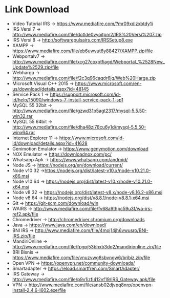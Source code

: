 # Link Download 
- Video Tutorial IRS -> https://www.mediafire.com/?mr09xdlzxbtdy1i
- IRS Versi 7 -> http://www.mediafire.com/file/dotlde0vyoitpm2/IRS%20Versi%207.zip
- IRS Versi 8 -> http://softwarepulsairs.com/IRSSetup8.exe
- XAMPP -> https://www.mediafire.com/file/eb6uwvut6y88427/XAMPP.zip/file
- Webportalv7 -> http://www.mediafire.com/file/xcg27coxptfiagd/Webportal_%2528New_Update%2529.zip/file
- Webharga -> http://www.mediafire.com/file/f2c3q96caqdr6jq/Web%20Harga.zip
- Microsoft Visual C++ 2015 -> https://www.microsoft.com/en-us/download/details.aspx?id=48145
- Service Pack 1 -> https://support.microsoft.com/id-id/help/15090/windows-7-install-service-pack-1-sp1
- MySQL 55 32bit ->	http://www.mediafire.com/file/gzwd31b5agt2317/mysql-5.5.50-win32.rar
- MySQL 55 64bit -> http://www.mediafire.com/file/dha48zi78cu6y1d/mysql-5.5.50-winx64.rar
- Internet Explorer 11 -> https://www.microsoft.com/id-id/download/details.aspx?id=41628
- Genimotion Emulator -> https://www.genymotion.com/download
- NOX Emulator -> https://downloadnox.com/pc/
- Whatsapp Apk -> https://www.whatsapp.com/android/
- Node JS -> https://nodejs.org/en/download/current/
- Node v10 32 ->https://nodejs.org/dist/latest-v10.x/node-v10.21.0-x86.msi
- Node v10 64 -> https://nodejs.org/dist/latest-v10.x/node-v10.21.0-x64.msi
- Node v8 32 -> https://nodejs.org/dist/latest-v8.x/node-v8.16.2-x86.msi
- Node v8 64 -> https://nodejs.org/dist/v8.8.1/node-v8.8.1-x64.msi
- Git -> https://git-scm.com/download/win
- WAIRS -> http://www.mediafire.com/file/fv68a9thpc59u3f/wa-irs-ref2.apk/file
- Chromedriver -> http://chromedriver.chromium.org/downloads
- Java -> https://www.java.com/en/download/
- BNI IRS -> http://www.mediafire.com/file/4moj14jh6vwusro/BNI-IRS.zip/file
- MandiriOnline -> http://www.mediafire.com/file/fpgpj53bhxb3dq2/mandirionline.zip/file
- BRI Bisnis -> https://www.mediafire.com/file/vnuzvwg8sbvngw6/bribiz.zip/file
- Open VPN -> https://openvpn.net/community-downloads/
- Smartadapter -> https://eload.smartfren.com/SmartAdapter/
- IRS Gateway -> http://www.mediafire.com/file/p9v1izfi412vf19/IRS_Gateway.apk/file
- VPN -> http://www.mediafire.com/file/ansb02djvpq8nrp/openvpn-install-2.4.6-I602.exe/file